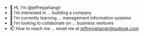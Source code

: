 - 👋 Hi, I’m @jeffreyjahangir
- 👀 I’m interested in ... building a company
- 🌱 I’m currently learning ... management information systems
- 💞️ I’m looking to collaborate on ... business ventures 
- 📫 How to reach me ... email me at jeffreyjahangir@outlook.com

<!---
jeffreyjahangir/jeffreyjahangir is a ✨ special ✨ repository because its `README.md` (this file) appears on your GitHub profile.
You can click the Preview link to take a look at your changes.
--->
